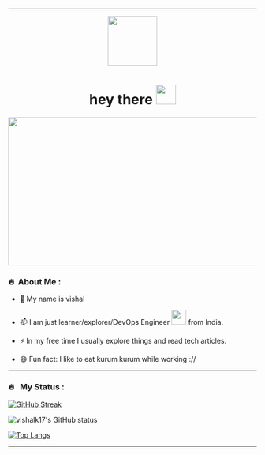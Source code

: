 <!--
Hi there 👋


**vishalk17/vishalk17** is a ✨ _special_ ✨ repository because its `README.md` (this file) appears on your GitHub profile.

Here are some ideas to get you started:

- 🔭 I’m currently working on ...
- 🌱 I’m currently learning ...
- 👯 I’m looking to collaborate on ...
- 🤔 I’m looking for help with ...
- 💬 Ask me about ...
- 📫 How to reach me: ...
- 😄 Pronouns: ...
- ⚡ Fun fact: ...
-->

---


<p align="center"><img src="https://media.giphy.com/media/M9gbBd9nbDrOTu1Mqx/giphy.gif" width="100"/></p>
<p align="center">
<h1 align="center">hey there <img src="https://media.giphy.com/media/hvRJCLFzcasrR4ia7z/giphy.gif" width="40"></h1>

<p align="center"><img src="https://media.giphy.com/media/dWesBcTLavkZuG35MI/giphy.gif" width="600" height="300"  /></p>

### 🔥 &nbsp;About Me :


- 🌱 My name is vishal 
- 📫 I am just learner/explorer/DevOps Engineer <img src="https://media.giphy.com/media/WUlplcMpOCEmTGBtBW/giphy.gif" width="30"> from India.

- ⚡ In my free time I usually explore things and read tech articles.
- 😄 Fun fact: I like to eat kurum kurum while working ://
---

### 🔥 &nbsp; My Status :
[![GitHub Streak](http://github-readme-streak-stats.herokuapp.com?user=vishalk17&theme=dark&background=000000&count_private=true&show_icons=true&include_all_commits=true)](https://git.io/streak-stats)

![vishalk17's GitHub status](https://github-readme-stats.vercel.app/api?username=vishalk17&show_icons=true&theme=dark&count_private=true&show_icons=true&include_all_commits=true)

[![Top Langs](https://github-readme-stats.vercel.app/api/top-langs/?username=vishalk17&layout=compact&theme=vision-friendly-dark)](https://github.com/anuraghazra/github-readme-stats)

---
